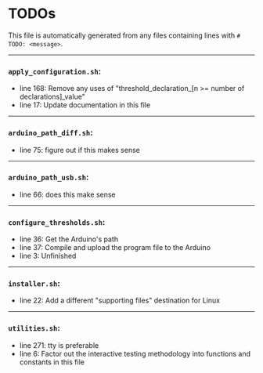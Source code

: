 # TODOs
   This file is automatically generated from any files containing lines with `#  TODO: <message>`.
   
---
### `apply_configuration.sh`:
* line 168: Remove any uses of "threshold_declaration_[n >= number of declarations]_value"
* line 17: Update documentation in this file
---
### `arduino_path_diff.sh`:
* line 75: figure out if this makes sense
---
### `arduino_path_usb.sh`:
* line 66: does this make sense
---
### `configure_thresholds.sh`:
* line 36: Get the Arduino's path
* line 37: Compile and upload the program file to the Arduino
* line 3: Unfinished
---
### `installer.sh`:
* line 22: Add a different "supporting files" destination for Linux
---
### `utilities.sh`:
* line 271: tty is preferable
* line 6: Factor out the interactive testing methodology into functions and constants in this file
